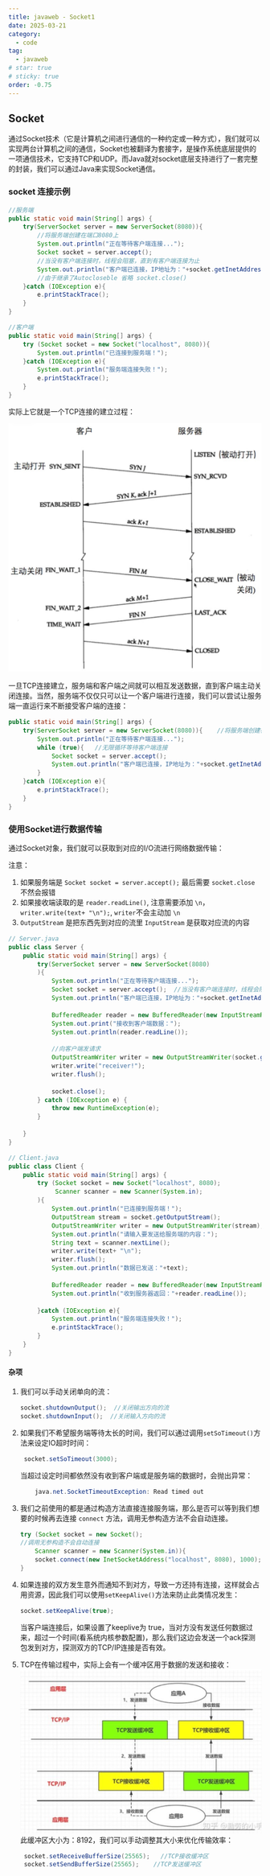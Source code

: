 ```yaml
---
title: javaweb - Socket1
date: 2025-03-21
category:
  - code
tag:
  - javaweb
# star: true
# sticky: true
order: -0.75
---
```


## Socket

通过Socket技术（它是计算机之间进行通信的一种约定或一种方式），我们就可以实现两台计算机之间的通信，Socket也被翻译为套接字，是操作系统底层提供的一项通信技术，它支持TCP和UDP。而Java就对socket底层支持进行了一套完整的封装，我们可以通过Java来实现Socket通信。  

### socket 连接示例

```java
//服务端
public static void main(String[] args) {
    try(ServerSocket server = new ServerSocket(8080)){    
        //将服务端创建在端口8080上
        System.out.println("正在等待客户端连接...");
        Socket socket = server.accept();  
        //当没有客户端连接时，线程会阻塞，直到有客户端连接为止
        System.out.println("客户端已连接，IP地址为："+socket.getInetAddress().getHostAddress());
        //由于继承了Autocloseble 省略 socket.close()
    }catch (IOException e){
        e.printStackTrace();
    }
}
```

```java
//客户端
public static void main(String[] args) {
    try (Socket socket = new Socket("localhost", 8080)){
        System.out.println("已连接到服务端！");
    }catch (IOException e){
        System.out.println("服务端连接失败！");
        e.printStackTrace();
    }
}
```

实际上它就是一个TCP连接的建立过程：

![20250319235934](../../img/javaweb/1.png)

一旦TCP连接建立，服务端和客户端之间就可以相互发送数据，直到客户端主动关闭连接。当然，服务端不仅仅只可以让一个客户端进行连接，我们可以尝试让服务端一直运行来不断接受客户端的连接：

```java
public static void main(String[] args) {
    try(ServerSocket server = new ServerSocket(8080)){    //将服务端创建在端口8080上
        System.out.println("正在等待客户端连接...");
        while (true){   //无限循环等待客户端连接
            Socket socket = server.accept();
            System.out.println("客户端已连接，IP地址为："+socket.getInetAddress().getHostAddress());
        }
    }catch (IOException e){
        e.printStackTrace();
    }
}
```

### 使用Socket进行数据传输

通过Socket对象，我们就可以获取到对应的I/O流进行网络数据传输：

注意：

1. 如果服务端是 `Socket socket = server.accept();`  最后需要 `socket.close` 不然会报错
2. 如果接收端读取的是 `reader.readLine()`, 注意需要添加 `\n`，`writer.write(text+ "\n");`, `writer`不会主动加 `\n`
3. `OutputStream` 是把东西先到对应的流里  `InputStream` 是获取对应流的内容

```java
// Server.java
public class Server {
    public static void main(String[] args) {
        try(ServerSocket server = new ServerSocket(8080)
        ){
            System.out.println("正在等待客户端连接...");
            Socket socket = server.accept();  //当没有客户端连接时，线程会阻塞，直到有客户端连接为止
            System.out.println("客户端已连接，IP地址为："+socket.getInetAddress().getHostAddress());

            BufferedReader reader = new BufferedReader(new InputStreamReader(socket.getInputStream()));
            System.out.print("接收到客户端数据：");
            System.out.println(reader.readLine());

            //向客户端发请求
            OutputStreamWriter writer = new OutputStreamWriter(socket.getOutputStream());
            writer.write("receiver!");
            writer.flush();

            socket.close();
        } catch (IOException e) {
            throw new RuntimeException(e);
        }

    }
}
```

```java
// Client.java
public class Client {
    public static void main(String[] args) {
        try (Socket socket = new Socket("localhost", 8080);
             Scanner scanner = new Scanner(System.in);
        ){
            System.out.println("已连接到服务端！");
            OutputStream stream = socket.getOutputStream();
            OutputStreamWriter writer = new OutputStreamWriter(stream);
            System.out.println("请输入要发送给服务端的内容：");
            String text = scanner.nextLine();
            writer.write(text+ "\n");
            writer.flush();
            System.out.println("数据已发送："+text);

            BufferedReader reader = new BufferedReader(new InputStreamReader(socket.getInputStream()));
            System.out.println("收到服务器返回："+reader.readLine());

        }catch (IOException e){
            System.out.println("服务端连接失败！");
            e.printStackTrace();
        }
    }
}

```

#### 杂项

1. 我们可以手动关闭单向的流：

    ```java
    socket.shutdownOutput();  //关闭输出方向的流
    socket.shutdownInput();  //关闭输入方向的流
    ```

2. 如果我们不希望服务端等待太长的时间，我们可以通过调用`setSoTimeout()`方法来设定IO超时时间：

   ```java
    socket.setSoTimeout(3000);
   ```

    当超过设定时间都依然没有收到客户端或是服务端的数据时，会抛出异常：

    ```java
        java.net.SocketTimeoutException: Read timed out
    ```

3. 我们之前使用的都是通过构造方法直接连接服务端，那么是否可以等到我们想要的时候再去连接 `connect` 方法，调用无参构造方法不会自动连接。

    ```java
    try (Socket socket = new Socket(); 
    //调用无参构造不会自动连接
        Scanner scanner = new Scanner(System.in)){ 
        socket.connect(new InetSocketAddress("localhost", 8080), 1000);  //手动调用connect方法进行连接
    }
    ```

4. 如果连接的双方发生意外而通知不到对方，导致一方还持有连接，这样就会占用资源，因此我们可以使用`setKeepAlive()`方法来防止此类情况发生：

    ```java
    socket.setKeepAlive(true);
    ```

    当客户端连接后，如果设置了keeplive为 true，当对方没有发送任何数据过来，超过一个时间(看系统内核参数配置)，那么我们这边会发送一个ack探测包发到对方，探测双方的TCP/IP连接是否有效。

5. TCP在传输过程中，实际上会有一个缓冲区用于数据的发送和接收：
   ![20250319235934](../../img/javaweb/2.png)
   此缓冲区大小为：8192，我们可以手动调整其大小来优化传输效率：

   ```java
    socket.setReceiveBufferSize(25565);   //TCP接收缓冲区
    socket.setSendBufferSize(25565);    //TCP发送缓冲区
   ```
